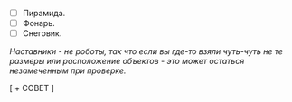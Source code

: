 - [ ] Пирамида.
- [ ] Фонарь.
- [ ] Снеговик.

*Наставники - не роботы, так что если вы где-то взяли чуть-чуть не те размеры или расположение объектов - это может остаться незамеченным при проверке.*

[ + СОВЕТ ]

